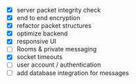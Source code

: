 - [x] server packet integrity check
- [x] end to end encryption
- [x] refactor packet structures
- [x] optimize backend
- [x] responsive UI
- [ ] Rooms & private messaging
- [x] socket timeouts
- [ ] user account / authentication
- [ ] add database integration for messages
